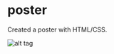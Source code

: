 # poster
Created a poster with HTML/CSS.

![alt tag](https://s16.postimg.org/41pj501v9/Screen_Shot_2016_09_17_at_21_15_11.png)



